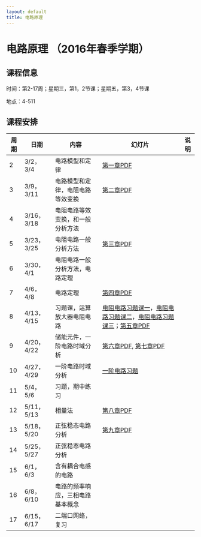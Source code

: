 ```yaml
---
layout: default
title: 电路原理
---
```


电路原理 （2016年春季学期）
===========================

课程信息
--------

时间：第2-17周；星期三，第1，2节课；星期五，第3，4节课

地点：4-511

课程安排
--------

| 周期 | 日期       | 内容                             | 幻灯片                                                                                                                                                | 说明 |
|------|------------|----------------------------------|-------------------------------------------------------------------------------------------------------------------------------------------------------|------|
| 2    | 3/2，3/4   | 电路模型和定律                   | [第一章PDF](第一章.pdf)                                                                                                                               |      |
| 3    | 3/9，3/11  | 电路模型和定律，电阻电路等效变换 | [第二章PDF](第二章.pdf)                                                                                                                               |      |
| 4    | 3/16，3/18 | 电阻电路等效变换，和一般分析方法 |                                                                                                                                                       |      |
| 5    | 3/23，3/25 | 电阻电路一般分析方法             | [第三章PDF](第三章.pdf)                                                                                                                               |      |
| 6    | 3/30，4/1  | 电阻电路一般分析方法，电路定理   |                                                                                                                                                       |      |
| 7    | 4/6，4/8   | 电路定理                         | [第四章PDF](第四章.pdf)                                                                                                                               |      |
| 8    | 4/13，4/15 | 习题课，运算放大器电阻电路       | [电阻电路习题课一](电阻电路习题课一.pdf)，[电阻电路习题课二](电阻电路习题课二.pdf)，[电阻电路习题课三](电阻电路习题课三.pdf)；[第五章PDF](第五章.pdf) |      |
| 9    | 4/20，4/22 | 储能元件，一阶电路时域分析       | [第六章PDF](第六章.pdf), [第七章PDF](第七章.pdf)                                                                                                      |      |
| 10   | 4/27，4/29 | 一阶电路时域分析                 | [一阶电路习题](一阶电路习题.pdf)                                                                                                                      |      |
| 11   | 5/4，5/6   | 习题，期中练习                   |                                                                                                                                                       |      |
| 12   | 5/11，5/13 | 相量法                           | [第八章PDF](第八章.pdf)                                                                                                                               |      |
| 13   | 5/18，5/20 | 正弦稳态电路分析                 | [第九章PDF](第九章.pdf)                                                                                                                               |      |
| 14   | 5/25，5/27 | 正弦稳态电路分析                 |                                                                                                                                                       |      |
| 15   | 6/1，6/3   | 含有耦合电感的电路               |                                                                                                                                                       |      |
| 16   | 6/8，6/10  | 电路的频率响应，三相电路基本概念 |                                                                                                                                                       |      |
| 17   | 6/15，6/17 | 二端口网络，复习                 |                                                                                                                                                       |      |

 

 
